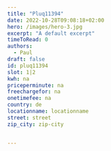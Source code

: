 ```yaml
---
title: "Pluq11394"
date: 2022-10-28T09:08:18+02:00
hero: /images/hero-3.jpg
excerpt: "A default excerpt"
timeToRead: 0
authors:
  - Paul
draft: false
id: pluq11394
slot: 1|2
kwh: na
priceperminute: na
freechargefor: na
onetimefee: na
country: de
locationname: locationname
street: street
zip_city: zip-city


---
```

